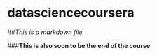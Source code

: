# datasciencecoursera
##*This is a markdown file*

###**This is also soon to be the end of the course**
